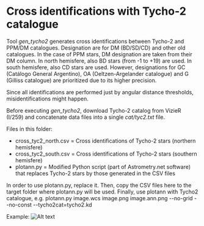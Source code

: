 # Cross identifications with Tycho-2 catalogue

Tool *gen_tycho2* generates cross identifications between Tycho-2 and PPM/DM catalogues. Designation are for DM (BD/SD/CD) and other old catalogues. In the case of PPM stars, DM designation are taken from their DM column. In north hemisfere, also BD stars (from -1 to +19) are used. In south hemisfere, also CD stars are used. However, designations for GC (Catálogo General Argentino), OA (Oeltzen-Argelander catalogue) and G (Gilliss catalogue) are prioritized due to its higher precision.

Since all identifications are performed just by angular distance thresholds, misidentifications might happen.

Before executing *gen_tycho2*, download Tycho-2 catalog from VizieR (I/259) and concatenate data files into a single *cat/tyc2.txt* file.

Files in this folder:
- cross_tyc2_north.csv = Cross identifications of Tycho-2 stars (northern hemisfere)
- cross_tyc2_south.csv = Cross identifications of Tycho-2 stars (southern hemisfere)
- plotann.py = Modified Python script (part of Astrometry.net software) that replaces Tycho-2 stars by those generated in the CSV files

In order to use plotann.py, replace it. Then, copy the CSV files here to the target folder where plotann.py will be used. Finally, use plotann with Tycho2 catalogue, e.g.
    plotann.py image.wcs image.png image.ann.png --no-grid --no-const --tycho2cat=tycho2.kd

Example:
![Alt text](image.ann.png?raw=true "Southern Pleyades")

